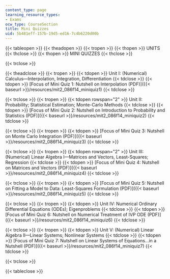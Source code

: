 ```yaml
---
content_type: page
learning_resource_types:
- Exams
ocw_type: CourseSection
title: Mini Quizzes
uid: 5b481eff-157b-19d5-ed16-7c4b6220d00b
---
```


{{< tableopen >}}
{{< theadopen >}}
{{< tropen >}}
{{< thopen >}}
UNITS
{{< thclose >}}
{{< thopen >}}
MINI QUIZZES
{{< thclose >}}

{{< trclose >}}

{{< theadclose >}}
{{< tropen >}}
{{< tdopen >}}
Unit I: (Numerical) Calculus—Interpolation, Integration, Differentiation
{{< tdclose >}}
{{< tdopen >}}
[Focus of Mini Quiz 1: Nutshell on Interpolation (PDF)]({{< baseurl >}}/resources/mit2_086f14_miniquiz1)
{{< tdclose >}}

{{< trclose >}}
{{< tropen >}}
{{< tdopen rowspan="2" >}}
Unit II: Probability; Statistical Estimation; Monte-Carlo Methods
{{< tdclose >}}
{{< tdopen >}}
[Focus of Mini Quiz 2: Nutshell on Introduction to Probability and Statistics (PDF)]({{< baseurl >}}/resources/mit2_086f14_miniquiz2)
{{< tdclose >}}

{{< trclose >}}
{{< tropen >}}
{{< tdopen >}}
[Focus of Mini Quiz 3: Nutshell on Monte Carlo Integration (PDF)]({{< baseurl >}}/resources/mit2_086f14_miniquiz3)
{{< tdclose >}}

{{< trclose >}}
{{< tropen >}}
{{< tdopen rowspan="2" >}}
Unit III: (Numerical) Linear Algebra I—Matrices and Vectors, Least-Squares; Regression
{{< tdclose >}}
{{< tdopen >}}
[Focus of Mini Quiz 4: Nutshell on Matrices and Vectors (PDF)]({{< baseurl >}}/resources/mit2_086f14_miniquiz4)
{{< tdclose >}}

{{< trclose >}}
{{< tropen >}}
{{< tdopen >}}
[Focus of Mini Quiz 5: Nutshell on Fitting a Model to Data: Least-Squares Formulation (PDF)]({{< baseurl >}}/resources/mit2_086f14_miniquiz5)
{{< tdclose >}}

{{< trclose >}}
{{< tropen >}}
{{< tdopen >}}
Unit IV: Numerical Ordinary Differential Equations (ODEs); Eigenproblems
{{< tdclose >}}
{{< tdopen >}}
[Focus of Mini Quiz 6: Nutshell on Numerical Treatment of IVP ODE (PDF)]({{< baseurl >}}/resources/mit2_086f14_miniquiz6)
{{< tdclose >}}

{{< trclose >}}
{{< tropen >}}
{{< tdopen >}}
Unit V: (Numerical) Linear Algebra II—Linear Systems; Nonlinear Systems
{{< tdclose >}}
{{< tdopen >}}
[Focus of Mini Quiz 7: Nutshell on Linear Systems of Equations...in a Nutshell (PDF)]({{< baseurl >}}/resources/mit2_086f14_miniquiz7)
{{< tdclose >}}

{{< trclose >}}

{{< tableclose >}}